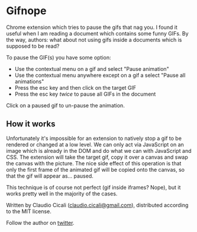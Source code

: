 # Gifnope

Chrome extension which tries to pause the gifs that nag you. I found it useful when I am reading a document which contains some funny GIFs. By the way, authors: what about not using gifs inside a documents which is supposed to be read?

To pause the GIF(s) you have some option:

- Use the contextual menu on a gif and select "Pause animation"
- Use the contextual menu anywhere except on a gif a select "Pause all animations"
- Press the esc key and then click on the target GIF
- Press the esc key _twice_ to pause all GIFs in the document

Click on a paused gif to un-pause the animation.

How it works
---

Unfortunately it's impossible for an extension to natively stop a gif to be rendered or changed at a low level. We can only act via JavaScript on an image which is already in the DOM and do what we can with JavaScript and CSS. The extension will take the target gif, copy it over a canvas and swap the canvas with the picture. The nice side effect of this operation is that only the first frame of the animated gif will be copied onto the canvas, so that the gif will appear as... paused.

This technique is of course not perfect (gif inside iframes? Nope), but it works pretty well in the majority of the cases.

Written by Claudio Cicali (claudio.cicali@gmail.com), distributed according to the MIT license.

Follow the author on [twitter](http://twitter.com/caludio).
